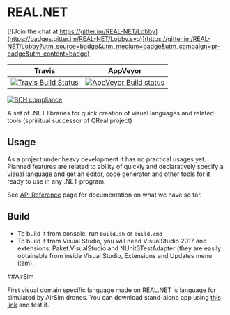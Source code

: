 # REAL.NET

[![Join the chat at https://gitter.im/REAL-NET/Lobby](https://badges.gitter.im/REAL-NET/Lobby.svg)](https://gitter.im/REAL-NET/Lobby?utm_source=badge&utm_medium=badge&utm_campaign=pr-badge&utm_content=badge)

 Travis        | AppVeyor
 ------------- | --------------
[![Travis Build Status](https://travis-ci.org/yurii-litvinov/REAL.NET.svg?branch=master)](https://travis-ci.org/yurii-litvinov/REAL.NET) | [![AppVeyor Build status](https://ci.appveyor.com/api/projects/status/2midbuo5dlq6vt8d?svg=true)](https://ci.appveyor.com/project/yurii-litvinov/real-net)

[![BCH compliance](https://bettercodehub.com/edge/badge/yurii-litvinov/REAL.NET?branch=master)](https://bettercodehub.com/)

A set of .NET libraries for quick creation of visual languages and related tools (spriritual successor of QReal project)

## Usage

As a project under heavy development it has no practical usages yet. Planned features are related to ability of quickly and declaratively specify a visual language and get an editor, code generator
and other tools for it ready to use in any .NET program.

See [API Reference](https://yurii-litvinov.github.io/REAL.NET/reference) page for documentation on what we have so far.

## Build

* To build it from console, run `build.sh` or `build.cmd`
* To build it from Visual Studio, you will need VisualStudio 2017 and extensions: Paket.VisualStudio and NUnit3TestAdapter (they are easily obtainable from inside Visual Studio, Extensions and Updates menu item).

##AirSim

First visual domain specific language made on REAL.NET is language for simulated by AirSim drones.
You can download stand-alone app using [this link](https://drive.google.com/open?id=1FrQxmErz7r0Q8nWjjAsuYUslZ_PtQwtW) and test it.


